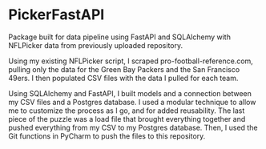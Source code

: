# PickerFastAPI
Package built for data pipeline using FastAPI and SQLAlchemy with NFLPicker data from previously uploaded repository.

Using my existing NFLPicker script, I scraped pro-football-reference.com, pulling only the data for the Green Bay Packers and the San Francisco 49ers. I then populated CSV files with the data I pulled for each team.

Using SQLAlchemy and FastAPI, I built models and a connection between my CSV files and a Postgres database. I used a modular technique to allow me to customize the process as I go, and for added reusability. The last piece of the puzzle was a load file that brought everything together and pushed everything from my CSV to my Postgres database. Then, I used the Git functions in PyCharm to push the files to this repository.
